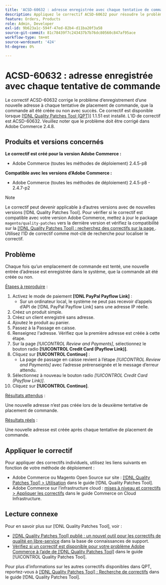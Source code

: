 ```yaml
---
title: 'ACSD-60632 : adresse enregistrée avec chaque tentative de commande'
description: Appliquez le correctif ACSD-60632 pour résoudre le problème Adobe Commerce en raison duquel une nouvelle adresse est enregistrée avec chaque tentative de placement de commande, que la commande ait été créée ou non avec succès.
feature: Orders, Products
role: Admin, Developer
exl-id: 9b623a1c-594f-47ed-82b4-d11ba20f3a58
source-git-commit: 81c78439f7c243437b7b76dc80560c847af95ace
workflow-type: tm+mt
source-wordcount: '424'
ht-degree: 0%

---
```


# ACSD-60632 : adresse enregistrée avec chaque tentative de commande

Le correctif ACSD-60632 corrige le problème d’enregistrement d’une nouvelle adresse à chaque tentative de placement de commande, que la commande ait été créée ou non avec succès. Ce correctif est disponible lorsque [[!DNL Quality Patches Tool (QPT)]](https://experienceleague.adobe.com/fr/docs/commerce-knowledge-base/kb/announcements/commerce-announcements/magento-quality-patches-released-new-tool-to-self-serve-quality-patches) 1.1.51 est installé. L’ID de correctif est ACSD-60632. Veuillez noter que le problème doit être corrigé dans Adobe Commerce 2.4.8.

## Produits et versions concernés

**Le correctif est créé pour la version Adobe Commerce :**

* Adobe Commerce (toutes les méthodes de déploiement) 2.4.5-p8

**Compatible avec les versions d’Adobe Commerce :**

* Adobe Commerce (toutes les méthodes de déploiement) 2.4.5-p8 - 2.4.7-p2

>[!NOTE]
>
>Le correctif peut devenir applicable à d’autres versions avec de nouvelles versions [!DNL Quality Patches Tool]. Pour vérifier si le correctif est compatible avec votre version Adobe Commerce, mettez à jour le package `magento/quality-patches` vers la dernière version et vérifiez la compatibilité sur la [[!DNL Quality Patches Tool] : recherchez des correctifs sur la page ](https://experienceleague.adobe.com/tools/commerce-quality-patches/index.html?lang=fr). Utilisez l’ID de correctif comme mot-clé de recherche pour localiser le correctif.

## Problème

Chaque fois qu’un emplacement de commande est tenté, une nouvelle entrée d’adresse est enregistrée dans le système, que la commande ait été créée ou non.

<u>Étapes à reproduire</u> :

1. Activez le mode de paiement **[!DNL PayPal Payflow Link]** :
   * Sur un ordinateur local, le système ne peut pas recevoir d’appels d’API de [!DNL PayPal Payflow Link] sans une adresse IP réelle.
1. Créez un produit simple.
1. Créez un client enregistré sans adresse.
1. Ajoutez le produit au panier.
1. Passez à la Passage en caisse.
1. Renseignez l&#39;adresse. Vérifiez que la première adresse est créée à cette étape.
1. Sur la page *[!UICONTROL Review and Payments]*, sélectionnez le bouton radio **[!UICONTROL Credit Card (Payflow Link)]**.
1. Cliquez sur **[!UICONTROL Continue]** :
   * La page de passage en caisse revient à l’étape *[!UICONTROL Review and Payments]* avec l’adresse prérenseignée et le message d’erreur attendu.
1. Sélectionnez à nouveau le bouton radio *[!UICONTROL Credit Card (Payflow Link)]*.
1. Cliquez sur **[!UICONTROL Continue]**.

<u>Résultats attendus</u> :

Une nouvelle adresse n’est pas créée lors de la deuxième tentative de placement de commande.

<u>Résultats réels</u> :

Une nouvelle adresse est créée après chaque tentative de placement de commande.

## Appliquer le correctif

Pour appliquer des correctifs individuels, utilisez les liens suivants en fonction de votre méthode de déploiement :

* Adobe Commerce ou Magento Open Source sur site : [[!DNL Quality Patches Tool] > Utilisation](https://experienceleague.adobe.com/docs/commerce-operations/tools/quality-patches-tool/usage.html?lang=fr) dans le guide [!DNL Quality Patches Tool].
* Adobe Commerce sur l’infrastructure cloud : [mises à niveau et correctifs > Appliquer les correctifs](https://experienceleague.adobe.com/docs/commerce-cloud-service/user-guide/develop/upgrade/apply-patches.html?lang=fr) dans le guide Commerce on Cloud Infrastructure.

## Lecture connexe

Pour en savoir plus sur [!DNL Quality Patches Tool], voir :

* [[!DNL Quality Patches Tool] publié : un nouvel outil pour les correctifs de qualité en libre-service](https://experienceleague.adobe.com/fr/docs/commerce-knowledge-base/kb/announcements/commerce-announcements/magento-quality-patches-released-new-tool-to-self-serve-quality-patches) dans la base de connaissances de support.
* [Vérifiez si un correctif est disponible pour votre problème Adobe Commerce à l’aide de  [!DNL Quality Patches Tool]](/help/tools/quality-patches-tool/patches-available-in-qpt/check-patch-for-magento-issue-with-magento-quality-patches.md) dans le guide [!UICONTROL Quality Patches Tool].

Pour plus d&#39;informations sur les autres correctifs disponibles dans QPT, reportez-vous à [[!DNL Quality Patches Tool] : Recherche de correctifs](https://experienceleague.adobe.com/tools/commerce-quality-patches/index.html?lang=fr) dans le guide [!DNL Quality Patches Tool].
